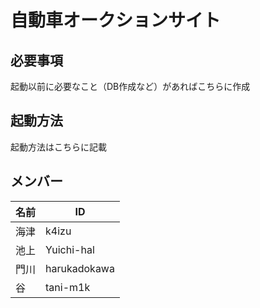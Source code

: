 # 自動車オークションサイト

## 必要事項
起動以前に必要なこと（DB作成など）があればこちらに作成

## 起動方法
起動方法はこちらに記載

## メンバー
| 名前 | ID |
| --------------- | --------------- |
| 海津 | k4izu |
| 池上 | Yuichi-hal |
| 門川 | harukadokawa |
| 谷　 | tani-m1k |
